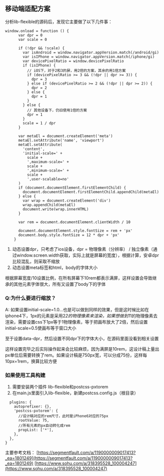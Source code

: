 ## 移动端适配方案
分析lib-flexible的源码后，发现它主要做了以下几件事：
```
window.onload = function () {
      var dpr = 0
      var scale = 0

      if (!dpr && !scale) {
        var isAndroid = window.navigator.appVersion.match(/android/gi)
        var isIPhone = window.navigator.appVersion.match(/iphone/gi)
        var devicePixelRatio = window.devicePixelRatio
        if (isIPhone) {
          // iOS下，对于2和3的屏，用2倍的方案，其余的用1倍方案
          if (devicePixelRatio >= 3 && (!dpr || dpr >= 3)) {
            dpr = 3
          } else if (devicePixelRatio >= 2 && (!dpr || dpr >= 2)) {
            dpr = 2
          } else {
            dpr = 1
          }
        } else {
          // 其他设备下，仍旧使用1倍的方案
          dpr = 1
        }
        scale = 1 / dpr
      }

      var metaEl = document.createElement('meta')
      metaEl.setAttribute('name', 'viewport')
      metaEl.setAttribute(
        'content',
        'initial-scale=' +
          scale +
          ',maximum-scale=' +
          scale +
          ',minimum-scale=' +
          scale +
          ',user-scalable=no'
      )
      if (document.documentElement.firstElementChild) {
        document.documentElement.firstElementChild.appendChild(metaEl)
      } else {
        var wrap = document.createElement('div')
        wrap.appendChild(metaEl)
        document.write(wrap.innerHTML)
      }

      var rem = document.documentElement.clientWidth / 10

      document.documentElement.style.fontSize = rem + 'px'
      document.body.style.fontSize = 12 * dpr + 'px'
    }
```
1. 动态设置dpr，只考虑了ios设备，dpr = 物理像素（分辨率） / 独立像素（通过window.screen.width获取，实际上就是屏幕的宽度），根据计算，安卓dpr比较混乱，则采取不缩放
2. 动态设置meta标签和html，body的字体大小

根据屏幕宽度/10设置比例，在所有屏幕下10rem都表示满屏，这样设置会导致继承的其他元素字体很大，所有又设置了body下的字体

### Q:为什么要进行缩放？
A: 如果设置initial-scale=1.0...也是可以做到同样的效果，但是这时候比如在iphone4下，1px的元素是采用2*2的物理像素来渲染，如果想做到1*1的物理像素去渲染，需要设置css下1px等于1物理像素，等于把画布放大了2倍，然后设置initial-scale=0.5使画布等于窗口大小

至于设置data-dpr，然后设置不同dpr下的字体大小，在源码里面没看到相关设置

这样设置完毕之后实际操作起来会比较麻烦，因为满屏是10rem，这设计稿上量出px单位后需要转换了rem。如果设计稿是750px宽，可以分成75份，这样每10px=1rem，换算比较方便

### 如果使用工具构建
1. 需要安装两个插件
lib-flexible和postcss-pxtorem
2. 在main.js里面引入lib-flexible，新建postcss.config.js（根目录）
```
  plugins: {
    autoprefixer: {},
    'postcss-pxtorem': {
      //设计稿对应的rem尺寸，此时是iPhone6对应的75px
      rootValue: 75,
      //所有元素的px自动转化成rem
      propList: ['*'],
    },
  },
}
```

主要参考文档：
[https://segmentfault.com/a/1190000009017413?_ea=1801249](https://segmentfault.com/a/1190000009017413?_ea=1801249)
[https://www.sohu.com/a/318395528_100004247](https://www.sohu.com/a/318395528_100004247)
